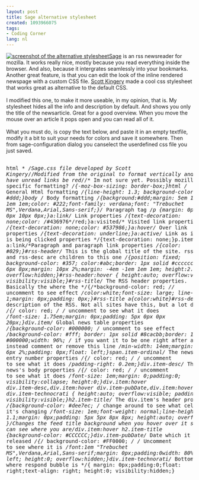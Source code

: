 ```yaml
---
layout: post
title: Sage alternative stylesheet
created: 1093966075
tags:
- Coding Corner
lang: nl
---
```

[![screenshot of the alternative stylesheet](http://bler.webschuur.com/sites/bler.webschuur.com/files/images/thumb_cc93c35c6670d7c01bc4f5fce46ba55c-141.png)](/node/view/141)[Sage](http://sage.mozdev.org/index.html) is an rss newsreader for mozilla. It works really nice, mostly because you read everything inside the browser. And also, because it intergrates seamlessly into your bookmarks. <br />Another great feature, is that you can edit the look of the inline rendered newspage with a custom CSS file. [Scott Kingery](http://users.tns.net/~skingery/weblog/fox.htm) made a cool css stylesheet that works great as alternative to the default CSS.<br /><br />I modified this one, to make it more useable, in my opinion, that is. My stylesheet hides all the info and description by default. And shows you only the title of the newsarticle. Great for a good overview. When you move the mouse over an article it pops open and you can read all of it. <br /><br />What you must do, is copy the text below, and paste it in an empty textfile, modify it a bit to suit your needs for colors and save it somewhere. Then from sage-configuration dialog you canselect the userdefined css file you just saved. <br /><br /><pre>html * /*Sage.css file developed by Scott Kingery*//*Modified from the original to format vertically and have unread links be red*//* Im not sure yet. Possibly mozilla specific formatting? */{-moz-box-sizing: border-box;}html /* General Html formatting */{line-height: 1.3; background-color: #ddd;}body /* Body formatting */{background:#ddd;margin: 5em 1em 1em 1em;color: #222;font-family: verdana;font: "Trebuchet MS",Verdana,Arial,Sans-serif;}/* Paragraph tag */p {margin: 0px 0px 10px 0px;}a:link/* Link properties */{text-decoration: none;color: /*#436976*/red;}a:visited/* Visited link properties */{text-decoration: none;color: #537986;}a:hover/* Over link properties */{text-decoration: underline;}a:active/* Link as it is being clicked properties */{text-decoration: none;}p.item-desc a:link/*Paragraph and paragraph link properties */{color: #029;}#rss-header/* This is the global title of the site. rss-title and rss-desc are children to this one */{position: fixed; background-color: #357; color:#abc;border: 1px solid #cccccc;padding: 6px 8px;margin: 10px 2%;margin: -4em -1em 1em 1em;        height:2.3em;        overflow:hidden;}#rss-header:hover {        height:auto;        overflow:visible;        visibility:visible;}#rss-title/* The RSS header properties. Basically the where the */{/*background-color: red;  *//* uncomment to see effect */color:white;font-size: large; line-height: 1;margin: 0px;padding: 0px;}#rss-title a{color:white}#rss-desc/* The description of the RSS. Not all sites have this, but a lot do. */{/* color: red; */ /* uncomment to see what it does */font-size: 1.75em;margin: 0px;padding: 5px 0px 0px 20px;}div.item/* Global news table properties */{background-color: #000000; /* uncomment to see effect */background-color: #fff; border: 1px solid #8cacbb;border: 1px solid #000000;width: 96%; /* if you want it to be one right after another instead comment or remove this line */min-width: 14em;margin: 0px 0px 6px 2%;padding: 0px;float: left;}span.item-ordinal/* The news's entry number properties */{/* color: red; */ /* uncomment to see what it does */padding-right: 0.2em;}div.item-desc/* The news's body properties */{/* color: red; */ /* uncomment to see what it does */font-size: 1em;margin: 0;padding:0;        visibility:collapse;        height:0;}div.item:hover div.item-desc,div.item:hover div.item-pubDate,div.item:hover div.item-technocrati {        height:auto;        overflow:visible;        padding: 8px 10px;        visibility:visible;}h2.item-title/* The div.item's header properties */{background-color: #dee7ec; /* change around to see what cell it's changing */font-size: 1em;font-weight: normal;line-height: 1.1;margin: 0px;padding: 5px 5px 8px 8px;        height:auto;        overflow:visible;    }/*Changes the feed title background when you hover over it so you can see where you are*/div.item:hover h2.item-title {background-color: #CCCCCC;}div.item-pubDate/* Date which it was released */{/* background-color: #FF0000; */ /* Uncomment to see where it is */font:1em "Trebuchet MS",Verdana,Arial,Sans-serif;margin: 0px;padding:0width: 80%;float: left;        height:0;        overflow:hidden;}div.item-technorati/* Bottom cell where respond bubble is */{        margin: 0px;padding:0;float: right;text-align: right;        height:0;        visibility:hidden;}</pre>
